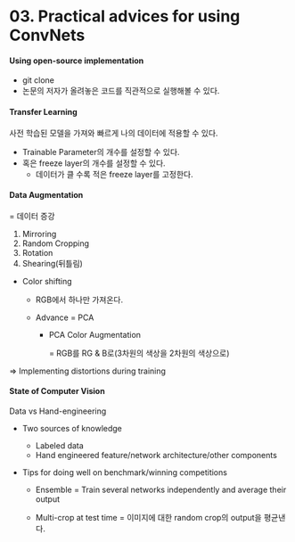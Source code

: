# 03. Practical advices for using ConvNets

#### Using open-source implementation

- git clone <url>
- 논문의 저자가 올려놓은 코드를 직관적으로 실행해볼 수 있다.



#### Transfer Learning

사전 학습된 모델을 가져와 빠르게 나의 데이터에 적용할 수 있다.

- Trainable Parameter의 개수를 설정할 수 있다.
- 혹은 freeze layer의 개수를 설정할 수 있다.
  - 데이터가 클 수록 적은 freeze layer를 고정한다.



#### Data Augmentation

= 데이터 증강

1. Mirroring
2. Random Cropping
3. Rotation
4. Shearing(뒤틀림)

- Color shifting

  - RGB에서 하나만 가져온다.

  - Advance = PCA

    - PCA Color Augmentation

      = RGB를 RG & B로(3차원의 색상을 2차원의 색상으로) 

=> Implementing distortions during training



#### State of Computer Vision

Data vs Hand-engineering

- Two sources of knowledge 

  - Labeled data
  - Hand engineered feature/network architecture/other components

- Tips for doing well on benchmark/winning competitions

  - Ensemble = Train several networks independently and average their output

  - Multi-crop at test time = 이미지에 대한 random crop의 output을 평균낸다.

    